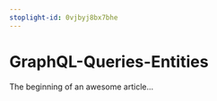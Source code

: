 ```yaml
---
stoplight-id: 0vjbyj8bx7bhe
---
```


# GraphQL-Queries-Entities

The beginning of an awesome article...
